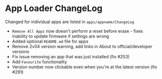 App Loader ChangeLog
====================

Changed for individual apps are listed in `apps/appname/ChangeLog`

* `Remove All Apps` now doesn't perform a reset before erase - fixes inability to update firmware if settings are wrong
* Added optional `README.md` file for apps
* Remove 2v04 version warning, add links in About to official/developer versions
* Fix issue removing an app that was just installed (fix #253)
* Add `Favourite` functionality
* Version number now clickable even when you're at the latest version (fix #291)
